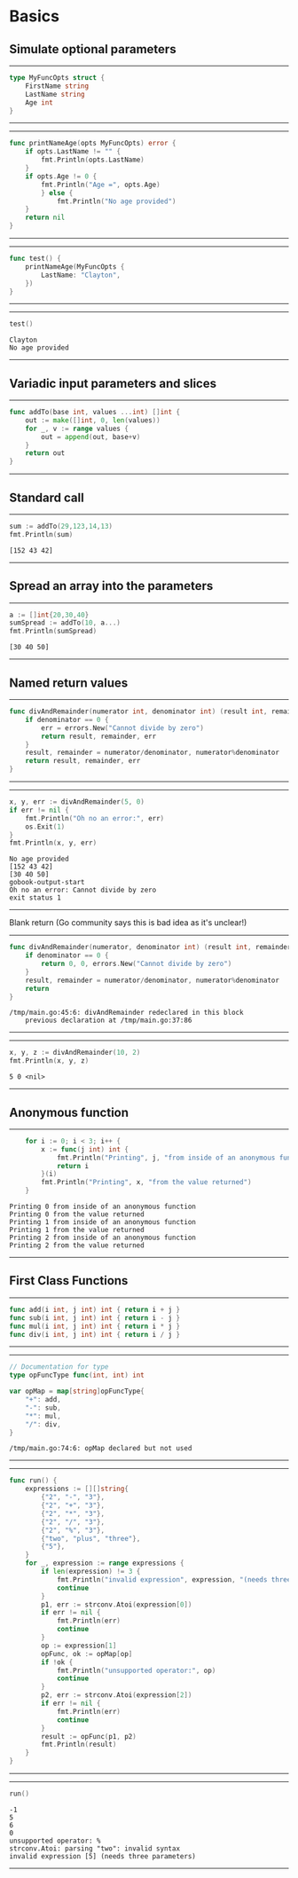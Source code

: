 
# Basics

## Simulate optional parameters
---
```go
type MyFuncOpts struct {
	FirstName string
	LastName string
	Age int
}
```
---
---
```go
func printNameAge(opts MyFuncOpts) error {
	if opts.LastName != "" {
		fmt.Println(opts.LastName)
	}
	if opts.Age != 0 {
		fmt.Println("Age =", opts.Age)
		} else { 
			fmt.Println("No age provided")
	}
	return nil
}
```
---
---
```go
func test() {
	printNameAge(MyFuncOpts {
		LastName: "Clayton",
	})
}
```
---
---
```go
test()
```
```output
Clayton
No age provided
```
---
## Variadic input parameters and slices

---
```go
func addTo(base int, values ...int) []int {
	out := make([]int, 0, len(values))
	for _, v := range values {
		out = append(out, base+v)
	}
	return out
}
```
---
## Standard call

---
```go
sum := addTo(29,123,14,13)
fmt.Println(sum)
```
```output
[152 43 42]
```
---
## Spread an array into the parameters

---
```go
a := []int{20,30,40}
sumSpread := addTo(10, a...)
fmt.Println(sumSpread)
```
```output
[30 40 50]
```
---
## Named return values

---
```go
func divAndRemainder(numerator int, denominator int) (result int, remainder int, err error) {
	if denominator == 0 {
		err = errors.New("Cannot divide by zero")
		return result, remainder, err
	}
	result, remainder = numerator/denominator, numerator%denominator
	return result, remainder, err
}
```
---
---
```go
x, y, err := divAndRemainder(5, 0)
if err != nil {
	fmt.Println("Oh no an error:", err)
	os.Exit(1)
}
fmt.Println(x, y, err)
```
```output
No age provided
[152 43 42]
[30 40 50]
gobook-output-start
Oh no an error: Cannot divide by zero
exit status 1
```
---
Blank return (Go community says this is bad idea as it's unclear!)

---
```go
func divAndRemainder(numerator, denominator int) (result int, remainder int, err error) {
	if denominator == 0 {
		return 0, 0, errors.New("Cannot divide by zero")
	}
	result, remainder = numerator/denominator, numerator%denominator
	return
}
```
```output
/tmp/main.go:45:6: divAndRemainder redeclared in this block
	previous declaration at /tmp/main.go:37:86
```
---
---
```go
x, y, z := divAndRemainder(10, 2)
fmt.Println(x, y, z)
```
```output
5 0 <nil>
```
---
## Anonymous function
---
```go
	for i := 0; i < 3; i++ {
		x := func(j int) int {
			fmt.Println("Printing", j, "from inside of an anonymous function")
			return i
		}(i)
		fmt.Println("Printing", x, "from the value returned")
	}
```
```output
Printing 0 from inside of an anonymous function
Printing 0 from the value returned
Printing 1 from inside of an anonymous function
Printing 1 from the value returned
Printing 2 from inside of an anonymous function
Printing 2 from the value returned
```
---
## First Class Functions

---
```go
func add(i int, j int) int { return i + j }
func sub(i int, j int) int { return i - j }
func mul(i int, j int) int { return i * j }
func div(i int, j int) int { return i / j }
```
---
---
```go
// Documentation for type
type opFuncType func(int, int) int

var opMap = map[string]opFuncType{
	"+": add,
	"-": sub,
	"*": mul,
	"/": div,
}
```
```output
/tmp/main.go:74:6: opMap declared but not used
```
---
---
```go
func run() {
	expressions := [][]string{
		{"2", "-", "3"},
		{"2", "+", "3"},
		{"2", "*", "3"},
		{"2", "/", "3"},
		{"2", "%", "3"},
		{"two", "plus", "three"},
		{"5"},
	}
	for _, expression := range expressions {
		if len(expression) != 3 {
			fmt.Println("invalid expression", expression, "(needs three parameters)")
			continue
		}
		p1, err := strconv.Atoi(expression[0])
		if err != nil {
			fmt.Println(err)
			continue
		}
		op := expression[1]
		opFunc, ok := opMap[op]
		if !ok {
			fmt.Println("unsupported operator:", op)
			continue
		}
		p2, err := strconv.Atoi(expression[2])
		if err != nil {
			fmt.Println(err)
			continue
		}
		result := opFunc(p1, p2)
		fmt.Println(result)
	}
}
```
---
---
```go
run()
```
```output
-1
5
6
0
unsupported operator: %
strconv.Atoi: parsing "two": invalid syntax
invalid expression [5] (needs three parameters)
```
---
